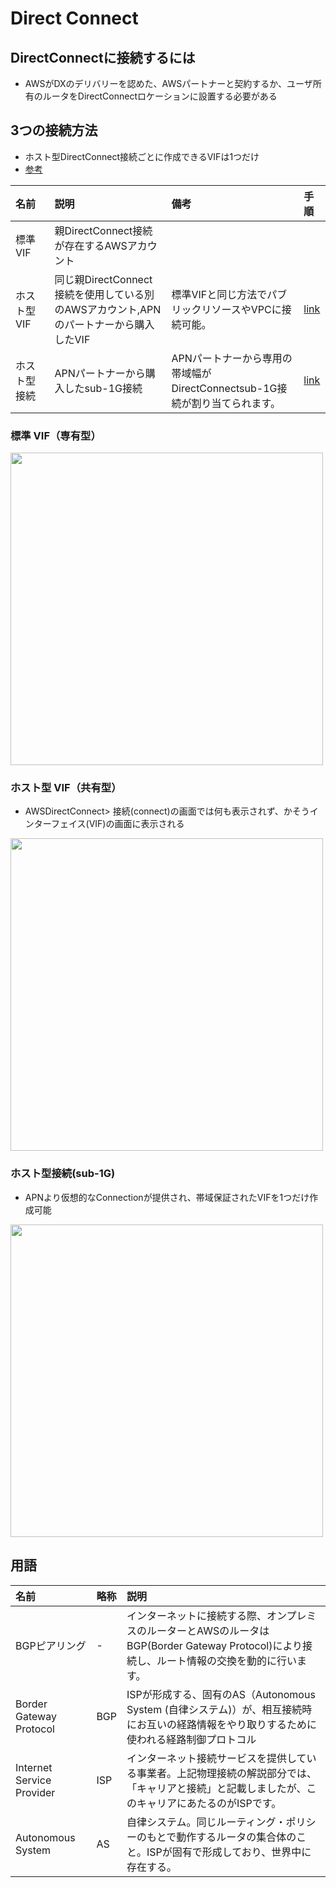 # Direct Connect

## DirectConnectに接続するには
- AWSがDXのデリバリーを認めた、AWSパートナーと契約するか、ユーザ所有のルータをDirectConnectロケーションに設置する必要がある

## 3つの接続方法
- ホスト型DirectConnect接続ごとに作成できるVIFは1つだけ
- [参考](https://aws.amazon.com/jp/premiumsupport/knowledge-center/direct-connect-types/)


| 名前 | 説明 | 備考 | 手順 |
| :- | :- | :- | :- |
| 標準VIF　| 親DirectConnect接続が存在するAWSアカウント |  |  |
| ホスト型VIF | 同じ親DirectConnect接続を使用している別のAWSアカウント,APNのパートナーから購入したVIF | 標準VIFと同じ方法でパブリックリソースやVPCに接続可能。 | [link](https://docs.aws.amazon.com/directconnect/latest/UserGuide/createhostedvirtualinterface.html) |
| ホスト型接続 |  APNパートナーから購入したsub-1G接続 | APNパートナーから専用の帯域幅がDirectConnectsub-1G接続が割り当てられます。 | [link](https://docs.aws.amazon.com/directconnect/latest/UserGuide/accept-hosted-connection.html) |

### 標準 VIF（専有型）
<img src=https://user-images.githubusercontent.com/45380191/147321741-34da56ff-6d8b-409e-a4db-71e97fc1eb79.png width=500>

### ホスト型 VIF（共有型）
- AWSDirectConnect> 接続(connect)の画面では何も表示されず、かそうインターフェイス(VIF)の画面に表示される

<img src=https://user-images.githubusercontent.com/45380191/147321760-35e5879d-2b60-4347-a3f6-b509e242a76c.png width=500>

### ホスト型接続(sub-1G)
- APNより仮想的なConnectionが提供され、帯域保証されたVIFを1つだけ作成可能

<img src=https://user-images.githubusercontent.com/45380191/147322489-2bb98a37-0e4b-45a2-83bd-a1f711ea6a26.png width=500>


## 用語

| 名前 | 略称 | 説明 |
| :- | :- | :- |
| BGPピアリング | - | インターネットに接続する際、オンプレミスのルーターとAWSのルータはBGP(Border Gateway Protocol)により接続し、ルート情報の交換を動的に行います。 |
| Border Gateway Protocol | BGP | ISPが形成する、固有のAS（Autonomous System (自律システム)）が、相互接続時にお互いの経路情報をやり取りするために使われる経路制御プロトコル | 
| Internet Service Provider | ISP | インターネット接続サービスを提供している事業者。上記物理接続の解説部分では、「キャリアと接続」と記載しましたが、このキャリアにあたるのがISPです。 |
| Autonomous System | AS | 自律システム。同じルーティング・ポリシーのもとで動作するルータの集合体のこと。ISPが固有で形成しており、世界中に存在する。| 
